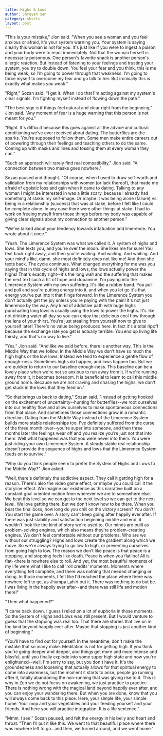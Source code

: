 ```yaml
---
title: Highs & Lows
author: Shreyan Sen
category: shorts
layout: post
---
```



"This is your mistake," Jion said. "When you see a woman and you feel anxious or afraid, it's your system warning you. Your system is saying clearly this woman is not for you. It's just like if you were to ingest a poison and your body were to react immediately. Not that the woman herself is necessarily poisonous. One person's favorite snack is another person's allergic reaction. But instead of listening to your feelings and trusting your system, you try to double down. You feel your fear and you think, this is me being weak, so I'm going to power through that weakness. I'm going to force myself to overcome my fear and go talk to her. But ironically this is exactly what makes you weak."

"Right," Sozan said. "I get it. When I do that I'm acting against my system's clear signals. I'm fighting myself instead of flowing down the path."

"The best sign is if things feel natural and clear right from the beginning," Jion said. "Any moment of fear is a huge warning that this person is not meant for you."

"Right. It's difficult because this goes against all the advice and cultural conditioning we've ever received about dating. The butterflies are the sparks. You're supposed to follow them. Some men make entire careers out of powering through their feelings and teaching others to do the same. Coming up with masks and lines and tossing them at every woman they can."

"Such an approach will rarely find real compatibility," Jion said. "A connection between two masks goes nowhere." 

Sozan paused and thought. "Of course, when I used to draw self-worth and validation from my relationships with women (or lack thereof), that made me afraid of egoistic loss and gain when it came to dating. Talking to any woman I might be interested in was a little scary, because I already had something at stake: my self-image. Or maybe it was being alone (failure) vs. being in a relationship (success) that was at stake, before I felt like I could be complete alone. In any case there were other things at stake. I had to work on freeing myself from those things before my body was capable of giving clear signals about my connection to another person."

"We've talked about your tendency towards infatuation and limerence. You wrote about it once."

"Yeah. The Limerence System was what we called it. A system of highs and lows. She texts you, and you're over the moon. She likes me for sure! You text back right away, and then you're waiting. And waiting. And waiting. And your mind's like, damn, she most definitely does not like me! And then she texts back. The cycle continues. What changed everything for me was you saying that in this cycle of highs and lows, the lows actually power the highs! That's exactly right--it's the long wait and the suffering that makes the next text such a hit of hope and dopamine. I'm paying into the Limerence System with my own suffering. It's like a rubber band. You pull and pull and you're putting energy into it, and when you let go it's that energy you've put into it that flings forward. In the Limerence System you don't actually get the joy unless you're paying with the pain! It's not just limerence by the way. Any kind of addictive path with huge highs punctuating long lows is usually using the lows to power the highs. It's like not drinking water all day so you can enjoy that delicious cool flow through the lens of your thirst. You're just stealing from yourself now to give to yourself later! There's no value being produced here. In fact it's a total ripoff because the exchange rate you get is actually terrible. You end up living life thirsty, and that's no way to live."

"Yes," Jion said. "And like we said before, there is another way. This is the Middle Way that we follow. In the Middle Way we don't have so much the high highs or the low lows. Instead we tend to experience a gentle flow of enough-ness. Sometimes highs do happen, and lows happen too. But we are quicker to return to our baseline enough-ness. This baseline can be a lovely place when we're not so anxious to run away from it. If we're running away from it, it becomes boredom. It is beneficial to learn to call this middle ground home. Because we are not craving and chasing the highs, we don't get stuck in the lows that they feed on."

"So that brings us back to dating," Sozan said. "Instead of getting hooked on the excitement of uncertainty--hunting for butterflies--we root ourselves into our healthy flow and allow ourselves to make spontaneous connections from that place. And sometimes those connections grow in a romantic direction. Dating from the Middle Way instead of the Limerence System builds more stable relationships too. I've definitely suffered from the curse of the three month lover--you're super into someone, and then three months later the feelings wear off and you realize you're just not that into them. Well what happened was that you were never into them. You were just riding your own Limerence System. A steady stable real relationship doesn't provide the sequence of highs and lows that the Limerence System feeds on to survive."

"Why do you think people seem to prefer the System of Highs and Lows to the Middle Way?" Jion asked.

"Well, there's definitely the addictive aspect. They call it getting high for a reason. There's also the video game effect, or maybe you could call it the storyline effect. We imagine our existence as this narrative built on a constant goal oriented motion from wherever we are to somewhere else. We beat this level so we can get to the next level so we can get to the next level. We love getting there, but we don't know how to be there. When you beat the final boss, how long do you chill on the victory screen? You don't! You start the game over. A story can't keep going after happily ever after. If there was just stability and satisfaction beginning middle and end, it wouldn't look like the kind of story we're used to. Our minds are built as problem-solving engines, which also means they're problem-creating engines. We don't feel comfortable without our problems. Who are we without our struggling? Highs and lows create the gradient along which we move. So we're always trying to go low to high, or preventing ourselves from going high to low. The reason we don't like peace is that peace is a stopping, and stopping feels like death. Peace is when you flatline! All is flat--there is nowhere else to roll. And yet, the most beautiful moments of my life were what I like to call 'roll credits' moments. Moments where everything felt complete, and there was nothing that needed changing or doing. In those moments, I felt like I'd reached the place where there was nowhere left to go, as Jhumpa Lahiri put it. There was nothing to do but be. I was living in the happily ever after--and there was still life and motion there!"

"Then what happened?"

"I came back down. I guess I relied on a lot of euphoria in those moments. So the System of Highs and Lows was still present. But I would venture to guess that the stopping was real too. That there are stories that live on in the land beyond happily ever after. Maybe that stopping is just another kind of beginning."

"You'll have to find out for yourself. In the meantime, don't make the mistake that so many make. Meditation is not for getting high. If you think you're going deeper and deeper, and things get more and more intense and blissful, until you finally explode into some super high state and now you're enlightened--well, I'm sorry to say, but you don't have it. It's the groundedness and loosening that actually allows for that spiritual energy to come into awareness, but the moment it starts to arise, people go running after it, totally abandoning the non-running that was giving rise to it. This is why in Zen we do not focus on awakening, we just practice to practice. There is nothing wrong with the magical land beyond happily ever after, and you can enjoy your wandering there. But when you are done, know that you will always come back to this place. Here, your simple life, your simple home. Your mop and your vegetables and your feeding yourself and your friends. And here you will practice integration. It is a life sentence."

"Mmm. I see." Sozan paused, and felt the energy in his belly and heart and throat. "Then I'll put it like this. We went to that beautiful place where there was nowhere left to go...and then, we turned around, and we went home."